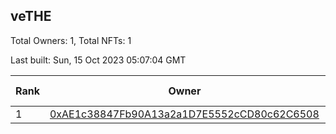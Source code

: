 ## veTHE

Total Owners: 1, Total NFTs: 1

Last built: Sun, 15 Oct 2023 05:07:04 GMT

| Rank | Owner | Voting Power | Influence | NFTs Id |
| --- | --- | --- | --- | --- |
  | 1 | [0xAE1c38847Fb90A13a2a1D7E5552cCD80c62C6508](https://debank.com/profile/0xAE1c38847Fb90A13a2a1D7E5552cCD80c62C6508?chain=bsc) | 2,725,690.988 | 3.45127% | 1 |
